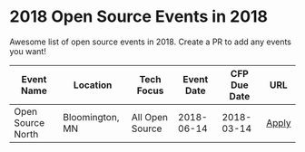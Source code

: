 # 2018 Open Source Events in 2018
Awesome list of open source events in 2018. Create a PR to add any events you want!

| Event Name | Location | Tech Focus | Event Date | CFP Due Date | URL |
|------------|----------|--------------|--------------|--------------|-------|
|Open Source North|Bloomington, MN|All Open Source|2018-06-14|2018-03-14|[Apply](http://opensourcenorth.com/)|
